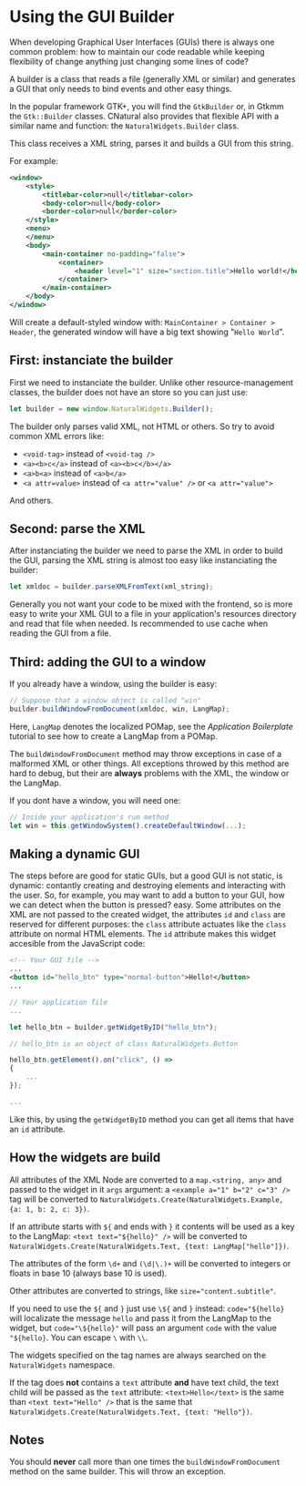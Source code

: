 # Using the GUI Builder #

When developing Graphical User Interfaces (GUIs) there is always one common
problem: how to maintain our code readable while keeping flexibility of
change anything just changing some lines of code?

A builder is a class that reads a file (generally XML or similar) and
generates a GUI that only needs to bind events and other easy things.

In the popular framework GTK+, you will find the `GtkBuilder` or, in
Gtkmm the `Gtk::Builder` classes. CNatural also provides that flexible API
with a similar name and function: the `NaturalWidgets.Builder` class.

This class receives a XML string, parses it and builds a GUI from this
string.

For example:

```xml
<window>
	<style>
		<titlebar-color>null</titlebar-color>
		<body-color>null</body-color>
		<border-color>null</border-color>
	</style>
	<menu>
	</menu>
	<body>
		<main-container no-padding="false">
			<container>
				<header level="1" size="section.title">Hello world!</header>
			</container>
		</main-container>
	</body>
</window>
```

Will create a default-styled window with: `MainContainer > Container > Header`,
the generated window will have a big text showing "`Hello World`".

## First: instanciate the builder ##

First we need to instanciate the builder. Unlike other resource-management
classes, the builder does not have an store so you can just use:

```javascript
let builder = new window.NaturalWidgets.Builder();
```

The builder only parses valid XML, not HTML or others. So try to avoid common
XML errors like:

* `<void-tag>` instead of `<void-tag />`
* `<a><b>c</a>` instead of `<a><b>c</b></a>`
* `<a>b<a>` instead of `<a>b</a>`
* `<a attr=value>` instead of `<a attr="value" />` or `<a attr="value">`

And others.

## Second: parse the XML ##

After instanciating the builder we need to parse the XML in order to build
the GUI, parsing the XML string is almost too easy like instanciating the
builder:

```javascript
let xmldoc = builder.parseXMLFromText(xml_string);
```

Generally you not want your code to be mixed with the frontend, so is more
easy to write your XML GUI to a file in your application's resources
directory and read that file when needed. Is recommended to use cache when
reading the GUI from a file.

## Third: adding the GUI to a window ##

If you already have a window, using the builder is easy:

```javascript
// Suppose that a window object is called "win"
builder.buildWindowFromDocument(xmldoc, win, LangMap);
```

Here, `LangMap` denotes the localized POMap, see the *Application Boilerplate*
tutorial to see how to create a LangMap from a POMap.

The `buildWindowFromDocument` method may throw exceptions in case of a
malformed XML or other things. All exceptions throwed by this method
are hard to debug, but their are **always** problems with the XML,
the window or the LangMap.

If you dont have a window, you will need one:

```javascript
// Inside your application's run method
let win = this.getWindowSystem().createDefaultWindow(...);
```

## Making a dynamic GUI ##

The steps before are good for static GUIs, but a good GUI is not static,
is dynamic: contantly creating and destroying elements and interacting
with the user. So, for example, you may want to add a button to your GUI,
how we can detect when the button is pressed? easy. Some attributes on
the XML are not passed to the created widget, the attributes `id` and
`class` are reserved for different purposes: the `class` attribute actuates
like the `class` attribute on normal HTML elements. The `id` attribute
makes this widget accesible from the JavaScript code:

```xml
<!-- Your GUI file -->
...
<button id="hello_btn" type="normal-button">Hello!</button>
...
```

```javascript
// Your application file
...

let hello_btn = builder.getWidgetByID("hello_btn");

// hello_btn is an object of class NaturalWidgets.Button

hello_btn.getElement().on("click", () =>
{
	...
});

...
```

Like this, by using the `getWidgetByID` method you can get all items that
have an `id` attribute.

## How the widgets are build ##

All attributes of the XML Node are converted to a `map.<string, any>` and
passed to the widget in it `args` argument: a `<example a="1" b="2" c="3" />`
tag will be converted to
`NaturalWidgets.Create(NaturalWidgets.Example, {a: 1, b: 2, c: 3})`.

If an attribute starts with `${` and ends with `}` it contents will be used as
a key to the LangMap: `<text text="${hello}" />` will be converted to
`NaturalWidgets.Create(NaturalWidgets.Text, {text: LangMap["hello"]})`.

The attributes of the form `\d+` and `(\d|\.)+` will be converted to integers
or floats in base 10 (always base 10 is used).

Other attributes are converted to strings, like `size="content.subtitle"`.

If you need to use the `${` and `}` just use `\${` and `}` instead:
`code="${hello}` will localizate the message `hello` and pass it from
the LangMap to the widget, but `code="\${hello}"` will pass an argument `code`
with the value `"${hello}`. You can escape `\` with `\\`.

The widgets specified on the tag names are always searched on the
`NaturalWidgets` namespace.

If the tag does **not** contains a `text` attribute **and** have text child,
the text child will be passed as the `text` attribute: `<text>Hello</text>`
is the same than `<text text="Hello" />` that is the same that
`NaturalWidgets.Create(NaturalWidgets.Text, {text: "Hello"})`.

## Notes ##

You should **never** call more than one times the `buildWindowFromDocument`
method on the same builder. This will throw an exception.

